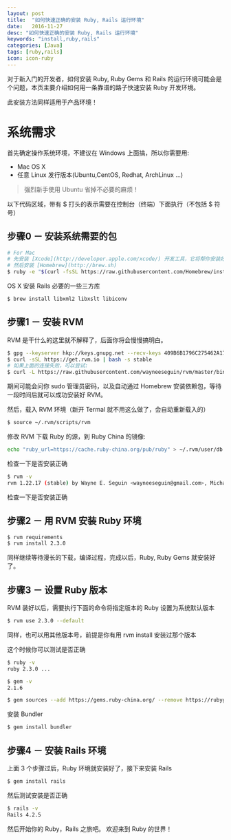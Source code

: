 ```yaml
---
layout: post
title:  "如何快速正确的安装 Ruby, Rails 运行环境"
date:   2016-11-27
desc: "如何快速正确的安装 Ruby, Rails 运行环境"
keywords: "install,ruby,rails"
categories: [Java]
tags: [ruby,rails]
icon: icon-ruby
---
```


对于新入门的开发者，如何安装 Ruby, Ruby Gems 和 Rails 的运行环境可能会是个问题，本页主要介绍如何用一条靠谱的路子快速安装 Ruby 开发环境。

此安装方法同样适用于产品环境！

# 系统需求

首先确定操作系统环境，不建议在 Windows 上面搞，所以你需要用:

* Mac OS X
* 任意 Linux 发行版本(Ubuntu,CentOS, Redhat, ArchLinux ...)

> 强烈新手使用 Ubuntu 省掉不必要的麻烦！

以下代码区域，带有 $ 打头的表示需要在控制台（终端）下面执行（不包括 $ 符号）

## 步骤0 － 安装系统需要的包

``` bash
# For Mac
# 先安装 [Xcode](http://developer.apple.com/xcode/) 开发工具，它将帮你安装好 Unix 环境需要的开发包
# 然后安装 [Homebrew](http://brew.sh)
$ ruby -e "$(curl -fsSL https://raw.githubusercontent.com/Homebrew/install/master/install)"
```

OS X 安装 Rails 必要的一些三方库

``` bash
$ brew install libxml2 libxslt libiconv
```

## 步骤1 － 安装 RVM

RVM 是干什么的这里就不解释了，后面你将会慢慢搞明白。

``` bash
$ gpg --keyserver hkp://keys.gnupg.net --recv-keys 409B6B1796C275462A1703113804BB82D39DC0E3
$ curl -sSL https://get.rvm.io | bash -s stable
# 如果上面的连接失败，可以尝试:
$ curl -L https://raw.githubusercontent.com/wayneeseguin/rvm/master/binscripts/rvm-installer | bash -s stable
```

期间可能会问你 sudo 管理员密码，以及自动通过 Homebrew 安装依赖包，等待一段时间后就可以成功安装好 RVM。

然后，载入 RVM 环境（新开 Termal 就不用这么做了，会自动重新载入的）

``` bash
$ source ~/.rvm/scripts/rvm
```

修改 RVM 下载 Ruby 的源，到 Ruby China 的镜像:

``` bash
echo "ruby_url=https://cache.ruby-china.org/pub/ruby" > ~/.rvm/user/db
```

检查一下是否安装正确

``` bash
$ rvm -v
rvm 1.22.17 (stable) by Wayne E. Seguin <wayneeseguin@gmail.com>, Michal Papis <mpapis@gmail.com> [https://rvm.io/]
```

检查一下是否安装正确

## 步骤2 － 用 RVM 安装 Ruby 环境

``` bash
$ rvm requirements
$ rvm install 2.3.0
```

同样继续等待漫长的下载，编译过程，完成以后，Ruby, Ruby Gems 就安装好了。

## 步骤3 － 设置 Ruby 版本

RVM 装好以后，需要执行下面的命令将指定版本的 Ruby 设置为系统默认版本

``` bash
$ rvm use 2.3.0 --default
```

同样，也可以用其他版本号，前提是你有用 rvm install 安装过那个版本

这个时候你可以测试是否正确

``` bash
$ ruby -v
ruby 2.3.0 ...

$ gem -v
2.1.6

$ gem sources --add https://gems.ruby-china.org/ --remove https://rubygems.org/
```

安装 Bundler

``` bash
$ gem install bundler
```

## 步骤4 － 安装 Rails 环境

上面 3 个步骤过后，Ruby 环境就安装好了，接下来安装 Rails

``` bash
$ gem install rails
```

然后测试安装是否正确

``` bash
$ rails -v
Rails 4.2.5
```

然后开始你的 Ruby，Rails 之旅吧。
欢迎来到 Ruby 的世界！
